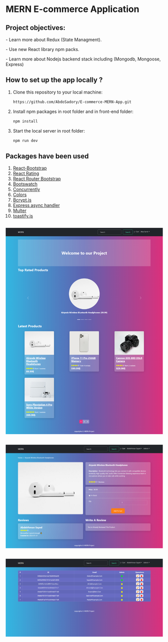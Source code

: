 <h1>MERN E-commerce Application</h1>

<h2>Project objectives:</h2>
<p>- Learn more about Redux (State Managment).</p>
<p>- Use new React library npm packs.</p>
<p>- Learn more about Nodejs backend stack including (Mongodb, Mongoose, Express)</p>

<h2>How to set up the app locally ?</h2>

1. Clone this repository to your local machine:
   ```bash
   https://github.com/AbdoSadory/E-commerce-MERN-App.git
   ```
2. Install npm packages in root folder and in front-end folder:
   ```bash
   npm install
   ```
3. Start the local server in root folder:
   ```bash
   npm run dev
   ```

<h2>Packages have been used</h2>

1. <a href="https://react-bootstrap.netlify.app/" target="_blank">React-Bootstrap</a>
2. <a href="https://www.npmjs.com/package/react-rating" target="_blank">React Rating</a>
3. <a href="https://www.npmjs.com/package/react-router-bootstrap" target="_blank">React Router Bootstrap</a>
4. <a href="https://bootswatch.com/" target="_blank">Bootswatch</a>
5. <a href="https://www.npmjs.com/package/concurrently" target="_blank">Concurrently</a>
6. <a href="https://www.npmjs.com/package/colors" target="_blank">Colors</a>
7. <a href="https://www.npmjs.com/package/bcryptjs" target="_blank">Bcrypt.js</a>
8. <a href="https://www.npmjs.com/package/express-async-handler/v/1.1.4" target="_blank">Express async handler</a>
9. <a href="https://www.npmjs.com/package/multer" target="_blank">Multer</a>
10. <a href="https://www.npmjs.com/package/toastify-js" target="_blank">toastify.js</a>

## <img alt="Home" src="./home.jpg"  />

## <img alt="productDetails" src="./productDetails.jpg"  />

## <img alt="admindashboard" src="./admindashboard.jpg"  />
